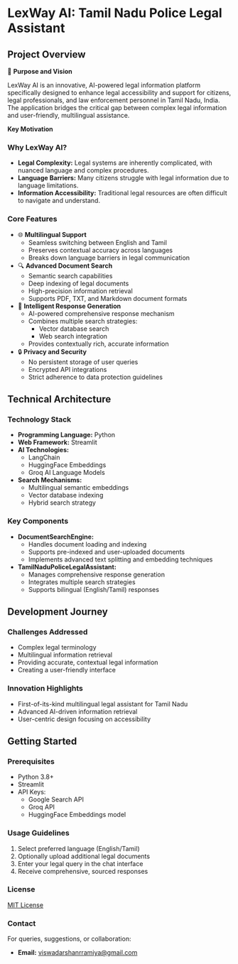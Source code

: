 # LexWay AI: Tamil Nadu Police Legal Assistant

## Project Overview

🎯 **Purpose and Vision**

LexWay AI is an innovative, AI-powered legal information platform specifically designed to enhance legal accessibility and support for citizens, legal professionals, and law enforcement personnel in Tamil Nadu, India. The application bridges the critical gap between complex legal information and user-friendly, multilingual assistance.

**Key Motivation**

### Why LexWay AI?

* **Legal Complexity:** Legal systems are inherently complicated, with nuanced language and complex procedures.
* **Language Barriers:** Many citizens struggle with legal information due to language limitations.
* **Information Accessibility:** Traditional legal resources are often difficult to navigate and understand.

### Core Features

* 🌐 **Multilingual Support**
    * Seamless switching between English and Tamil
    * Preserves contextual accuracy across languages
    * Breaks down language barriers in legal communication
* 🔍 **Advanced Document Search**
    * Semantic search capabilities
    * Deep indexing of legal documents
    * High-precision information retrieval
    * Supports PDF, TXT, and Markdown document formats
* 🧠 **Intelligent Response Generation**
    * AI-powered comprehensive response mechanism
    * Combines multiple search strategies:
        * Vector database search
        * Web search integration
    * Provides contextually rich, accurate information
* 🔒 **Privacy and Security**
    * No persistent storage of user queries
    * Encrypted API integrations
    * Strict adherence to data protection guidelines

## Technical Architecture

### Technology Stack

* **Programming Language:** Python
* **Web Framework:** Streamlit
* **AI Technologies:**
    * LangChain
    * HuggingFace Embeddings
    * Groq AI Language Models
* **Search Mechanisms:**
    * Multilingual semantic embeddings
    * Vector database indexing
    * Hybrid search strategy

### Key Components

* **DocumentSearchEngine:**
    * Handles document loading and indexing
    * Supports pre-indexed and user-uploaded documents
    * Implements advanced text splitting and embedding techniques
* **TamilNaduPoliceLegalAssistant:**
    * Manages comprehensive response generation
    * Integrates multiple search strategies
    * Supports bilingual (English/Tamil) responses

## Development Journey

### Challenges Addressed

* Complex legal terminology
* Multilingual information retrieval
* Providing accurate, contextual legal information
* Creating a user-friendly interface

### Innovation Highlights

* First-of-its-kind multilingual legal assistant for Tamil Nadu
* Advanced AI-driven information retrieval
* User-centric design focusing on accessibility

## Getting Started

### Prerequisites

* Python 3.8+
* Streamlit
* API Keys:
    * Google Search API
    * Groq API
    * HuggingFace Embeddings model

### Usage Guidelines

1.  Select preferred language (English/Tamil)
2.  Optionally upload additional legal documents
3.  Enter your legal query in the chat interface
4.  Receive comprehensive, sourced responses

### License

[MIT License](LICENSE)

### Contact

For queries, suggestions, or collaboration:

* **Email:** viswadarshanrramiya@gmail.com
